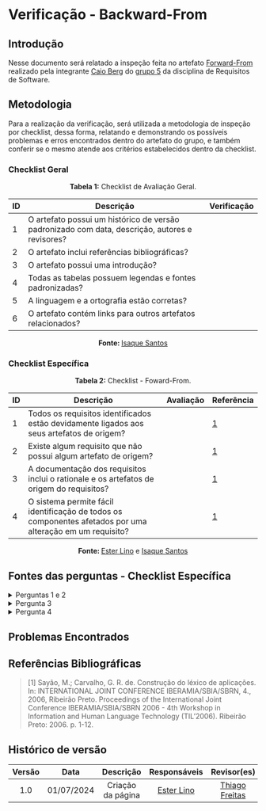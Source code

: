 # Verificação - Backward-From

## Introdução

Nesse documento será relatado a inspeção feita no artefato [Forward-From](https://requisitos-de-software.github.io/2024.1-Gov.br/#/pos-rastreabilidade/forward_from) realizado pela integrante [Caio Berg](https://github.com/Caio-bergbjj) do [grupo 5](https://requisitos-de-software.github.io/2024.1-Gov.br/#/) da disciplina de Requisitos de Software.

## Metodologia

Para a realização da verificação, será utilizada a metodologia de inspeção por checklist, dessa forma, relatando e demonstrando os possíveis problemas e erros encontrados dentro do artefato do grupo, e também conferir se o mesmo atende aos critérios estabelecidos dentro da checklist.

### Checklist Geral

<font><p style="text-align: center">**Tabela 1:** Checklist de Avaliação Geral.</p></font>

| ID  | Descrição | Verificação |
|-----|-----------|-------------|
| 1   | O artefato possui um histórico de versão padronizado com data, descrição, autores e revisores? |  |
| 2   | O artefato inclui referências bibliográficas? |                  |
| 3   | O artefato possui uma introdução? |                  |
| 4   | Todas as tabelas possuem legendas e fontes padronizadas? |                  |
| 5   | A linguagem e a ortografia estão corretas? |                  |
| 6   | O artefato contém links para outros artefatos relacionados? |                  |

<div align="center"><b>Fonte: </b><a href="https://github.com/IsaqueSH">Isaque Santos</a></div>

### Checklist Específica

<font><p style="text-align: center">**Tabela 2:** Checklist - Foward-From.</p></font>

| ID  | Descrição | Avaliação | Referência |
|-----|-----------|-----------|------------|
|  1  | Todos os requisitos identificados estão devidamente ligados aos seus artefatos de origem? |   | [1](#ref1) |
|  2  | Existe algum requisito que não possui algum artefato de origem? |  | [1](#ref1) |
|  3  | A documentação dos requisitos inclui o rationale e os artefatos de origem do requisitos?  |  | [1](#ref1) |
|  4  | O sistema permite fácil identificação de todos os componentes afetados por uma alteração em um requisito? |  | [1](#ref1) |

<div align="center"><b>Fonte: </b><a href="https://github.com/esteerlino">Ester Lino</a> e <a href="https://github.com/IsaqueSH">Isaque Santos</a></div>

## Fontes das perguntas - Checklist Específica

</details>
<details><summary>Perguntas 1 e 2</summary>
<img src="assets/verificacao/backward_01.png" alt="ref" width="700"/>
</details>

</details>
<details><summary>Pergunta 3</summary>
<img src="assets/verificacao/foward3.png" alt="ref" width="700"/>
</details>

</details>
<details><summary>Pergunta 4</summary>
<img src="assets/verificacao/foward4.png" alt="ref" width="700"/>
</details>

## Problemas Encontrados

## Referências Bibliográficas

<a id="ref1"></a>

> [1] Sayão, M.; Carvalho, G. R. de. Construção do léxico de aplicações. In: INTERNATIONAL JOINT CONFERENCE IBERAMIA/SBIA/SBRN, 4., 2006, Ribeirão Preto. Proceedings of the International Joint Conference IBERAMIA/SBIA/SBRN 2006 - 4th Workshop in Information and Human Language Technology (TIL’2006). Ribeirão Preto: 2006. p. 1-12.

## Histórico de versão

| Versão | Data | Descrição | Responsáveis | Revisor(es) |
| :----: |:----:|:---------:|:------------:|:-----------:|
|  1.0   | 01/07/2024 | Criação da página | [Ester Lino](https://github.com/esteerlino) | [Thiago Freitas](https://github.com/thiagorfreitas) |

